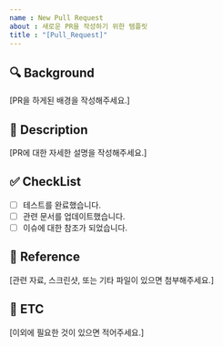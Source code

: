 ```yaml
---
name : New Pull Request
about : 새로운 PR을 작성하기 위한 템플릿
title : "[Pull_Request]"
---
```


## 🔍 Background

[PR을 하게된 배경을 작성해주세요.]

## 📌 Description

[PR에 대한 자세한 설명을 작성해주세요.]

## ✅ CheckList

- [ ] 테스트를 완료했습니다.
- [ ] 관련 문서를 업데이트했습니다.
- [ ] 이슈에 대한 참조가 되었습니다.

## 📁 Reference

[관련 자료, 스크린샷, 또는 기타 파일이 있으면 첨부해주세요.]

## 📎 ETC

[이외에 필요한 것이 있으면 적어주세요.]